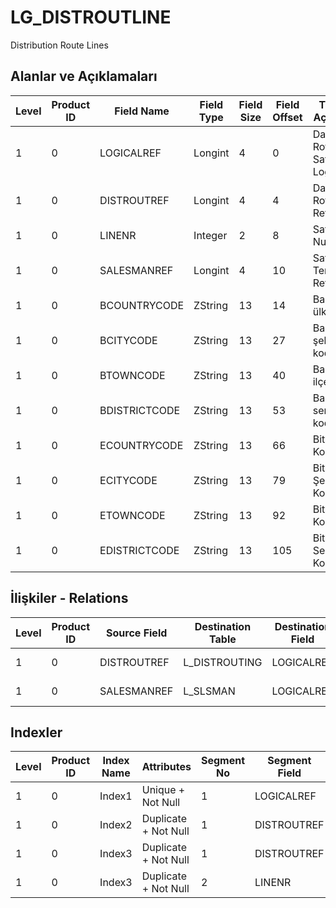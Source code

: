 # LG_DISTROUTLINE

Distribution Route Lines

## Alanlar ve Açıklamaları

| Level | Product ID | Field Name | Field Type | Field Size | Field Offset | Türkçe Açıklama | Expression |
| ----- | ---------- | ---------- | ---------- | ---------- | ------------ | --------------- | ---------- |
| 1 | 0 | LOGICALREF | Longint | 4 | 0 | Dağıtım Rotası Satırı Log. Ref. | Distribution Route Line Logical Reference |
| 1 | 0 | DISTROUTREF | Longint | 4 | 4 | Dağıtım Rotası Ref. | Distribution Route Reference |
| 1 | 0 | LINENR | Integer | 2 | 8 | Satır Numarası | Line Number |
| 1 | 0 | SALESMANREF | Longint | 4 | 10 | Satış Temsilcisi Referansı | Sales Represantative Reference |
| 1 | 0 | BCOUNTRYCODE | ZString | 13 | 14 | Başlangıç ülke kodu | Start Country Code |
| 1 | 0 | BCITYCODE | ZString | 13 | 27 | Başlangıç şehir kodu | Start City Code |
| 1 | 0 | BTOWNCODE | ZString | 13 | 40 | Başlangıç ilçe kodu | Start Town Code |
| 1 | 0 | BDISTRICTCODE | ZString | 13 | 53 | Başlangıç semt kodu | Start District Code |
| 1 | 0 | ECOUNTRYCODE | ZString | 13 | 66 | Bitiş Ülke Kodu | End Country Code |
| 1 | 0 | ECITYCODE | ZString | 13 | 79 | Bitiş Şehir Kodu | End City Code |
| 1 | 0 | ETOWNCODE | ZString | 13 | 92 | Bitiş İlçe Kodu | End Town Code |
| 1 | 0 | EDISTRICTCODE | ZString | 13 | 105 | Bitiş Semt Kodu | End District Code |

## İlişkiler - Relations

| Level | Product ID | Source Field | Destination Table | Destination Field | Relation Type | Extra Condition |
| ----- | ---------- | ------------ | ---------------- | ---------------- | ------------- | --------------- |
| 1 | 0 | DISTROUTREF | L_DISTROUTING | LOGICALREF | one-to-one |  |
| 1 | 0 | SALESMANREF | L_SLSMAN | LOGICALREF | one-to-one |  |

## Indexler

| Level | Product ID | Index Name | Attributes | Segment No | Segment Field | Sense |
| ----- | ---------- | ---------- | ---------- | ---------- | ------------- | ----- |
| 1 | 0 | Index1 | Unique + Not Null | 1 | LOGICALREF | Ascending |
| 1 | 0 | Index2 | Duplicate + Not Null | 1 | DISTROUTREF | Ascending |
| 1 | 0 | Index3 | Duplicate + Not Null | 1 | DISTROUTREF | Ascending |
| 1 | 0 | Index3 | Duplicate + Not Null | 2 | LINENR | Ascending |
